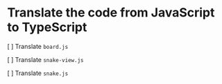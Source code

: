 # Translate the code from JavaScript to TypeScript

[ ] Translate `board.js`

[ ] Translate `snake-view.js`

[ ] Translate `snake.js`


